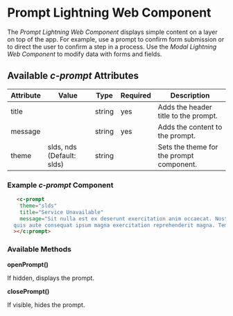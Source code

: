# Prompt Lightning Web Component

The _Prompt Lightning Web Component_ displays simple content on a layer on top of the app. For example, use a prompt to confirm form submission or to direct the user to confirm a step in a process. Use the _Modal Lightning Web Component_ to modify data with forms and fields.

## Available _c-prompt_ Attributes

| Attribute | Value                     | Type   | Required | Description                              |
| --------- | ------------------------- | ------ | -------- | ---------------------------------------- |
| title     |                           | string | yes      | Adds the header title to the prompt.     |
| message   |                           | string | yes      | Adds the content to the prompt.          |
| theme     | slds, nds (Default: slds) | string |          | Sets the theme for the prompt component. |

### Example _c-prompt_ Component

```html
   <c-prompt
    theme="slds"
    title="Service Unavailable"
    message="Sit nulla est ex deserunt exercitation anim occaecat. Nostrud ullamco deserunt aute id consequat veniam incididunt duis in sint irure nisi. Mollit officia cillum Lorem ullamco minim nostrud elit officia tempor esse quis. Cillum sunt ad dolore
  quis aute consequat ipsum magna exercitation reprehenderit magna. Tempor cupidatat consequat elit dolor adipisicing."
  ></c:prompt>
```

### Available Methods

**openPrompt()**

If hidden, displays the prompt.

**closePrompt()**

If visible, hides the prompt.

